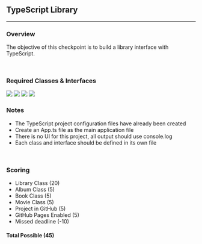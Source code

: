 ## TypeScript Library

---

### Overview

The objective of this checkpoint is to build a library interface with TypeScript.

<br>

### Required Classes & Interfaces

<img src="https://boisecodeworks.github.io/TypeScriptLibrary/docs/LibraryClass.png">
<img src="https://boisecodeworks.github.io/TypeScriptLibrary/docs/AlbumClass.png">
<img src="https://boisecodeworks.github.io/TypeScriptLibrary/docs/BookClass.png">
<img src="https://boisecodeworks.github.io/TypeScriptLibrary/docs/MovieClass.png">

<br>

### Notes

<ul>
	<li>The TypeScript project configuration files have already been created</li>
	<li>Create an App.ts file as the main application file</li>
	<li>There is no UI for this project, all output should use console.log</li>
	<li>Each class and interface should be defined in its own file</li>
</ul>

<br>

### Scoring
* Library Class (20)
* Album Class (5)
* Book Class (5)
* Movie Class (5)
* Project in GitHub (5)
* GitHub Pages Enabled (5)
* Missed deadline (-10)


#### Total Possible (45)



